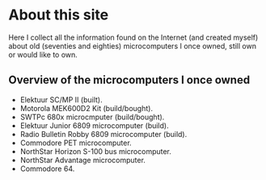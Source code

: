 # About this site

Here I collect all the information found on the Internet (and created myself) about old (seventies and eighties) microcomputers I once owned, still own or would like to own.

## Overview of the microcomputers I once owned

* Elektuur SC/MP II (built).
* Motorola MEK600D2 Kit (build/bought).
* SWTPc 680x microcmputer (build/bought).
* Elektuur Junior 6809 microcomputer (build).
* Radio Bulletin Robby 6809 microcomputer (build).
* Commodore PET microcomputer.
* NorthStar Horizon S-100 bus microcomputer.
* NorthStar Advantage microcomputer.
* Commodore 64.
